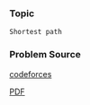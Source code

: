 ### Topic

    Shortest path

### Problem Source

[codeforces](http://codeforces.com/gym/100166)

[PDF](http://codeforces.com/gym/100166/attachments/download/1497/20122013-tryenirovka-spbgu-c-7-kratchayshiye-rasstoyaniya-v-grafah-ru.pdf)
